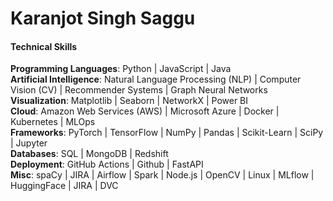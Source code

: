 # Karanjot Singh Saggu
#### Technical Skills
**Programming Languages**: Python | JavaScript | Java <br>
**Artificial Intelligence**: Natural Language Processing (NLP) | Computer Vision (CV) | Recommender Systems | Graph Neural Networks <br>
**Visualization**: Matplotlib | Seaborn | NetworkX | Power BI <br>
**Cloud**: Amazon Web Services (AWS) | Microsoft Azure | Docker | Kubernetes | MLOps <br>
**Frameworks**: PyTorch | TensorFlow | NumPy | Pandas | Scikit-Learn | SciPy | Jupyter <br>
**Databases**: SQL | MongoDB | Redshift <br>
**Deployment**: GitHub Actions | Github | FastAPI <br>
**Misc**: spaCy | JIRA | Airflow | Spark | Node.js | OpenCV | Linux | MLflow | HuggingFace | JIRA | DVC <br>
